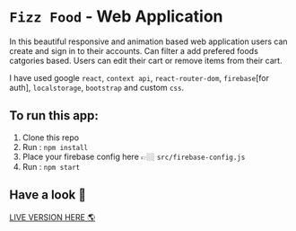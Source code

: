 # `Fizz Food` - Web Application

In this beautiful responsive and animation based web application users can create and sign in to their accounts. Can filter a add prefered foods catgories based. Users can edit their cart or remove items from their cart.

I have used google `react`, `context api`, `react-router-dom`, `firebase`[for auth], `localstorage`, `bootstrap` and custom `css`.

## To run this app:

1. Clone this repo
2. Run : `npm install`
3. Place your firebase config here 👉🏼 `src/firebase-config.js`
4. Run : `npm start`

## Have a look 👀

[LIVE VERSION HERE 🌎](https://fizz-food.web.app/)
